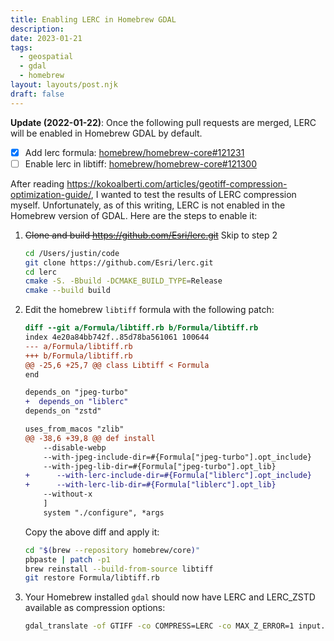 ```yaml
---
title: Enabling LERC in Homebrew GDAL
description: 
date: 2023-01-21
tags:
  - geospatial
  - gdal
  - homebrew
layout: layouts/post.njk
draft: false
---
```


**Update (2022-01-22)**: Once the following pull requests are merged, LERC will be enabled in Homebrew GDAL by default.

- [x] Add lerc formula: [homebrew/homebrew-core#121231](https://github.com/Homebrew/homebrew-core/pull/121231)
- [ ] Enable lerc in libtiff: [homebrew/homebrew-core#121300](https://github.com/Homebrew/homebrew-core/pull/121300)

After reading <https://kokoalberti.com/articles/geotiff-compression-optimization-guide/>, I wanted to test the results of LERC compression myself. Unfortunately, as of this writing, LERC is not enabled in the Homebrew version of GDAL. Here are the steps to enable it:

1. ~~Clone and build <https://github.com/Esri/lerc.git>~~ Skip to step 2

    ```bash
    cd /Users/justin/code
    git clone https://github.com/Esri/lerc.git
    cd lerc
    cmake -S. -Bbuild -DCMAKE_BUILD_TYPE=Release
    cmake --build build
    ```

2. Edit the homebrew `libtiff` formula with the following patch:

    ```diff
    diff --git a/Formula/libtiff.rb b/Formula/libtiff.rb
    index 4e20a84bb742f..85d78ba561061 100644
    --- a/Formula/libtiff.rb
    +++ b/Formula/libtiff.rb
    @@ -25,6 +25,7 @@ class Libtiff < Formula
    end
    
    depends_on "jpeg-turbo"
    +  depends_on "liblerc"
    depends_on "zstd"
    
    uses_from_macos "zlib"
    @@ -38,6 +39,8 @@ def install
        --disable-webp
        --with-jpeg-include-dir=#{Formula["jpeg-turbo"].opt_include}
        --with-jpeg-lib-dir=#{Formula["jpeg-turbo"].opt_lib}
    +      --with-lerc-include-dir=#{Formula["liblerc"].opt_include}
    +      --with-lerc-lib-dir=#{Formula["liblerc"].opt_lib}
        --without-x
        ]
        system "./configure", *args
    ```

    Copy the above diff and apply it:

    ```bash
    cd "$(brew --repository homebrew/core)"
    pbpaste | patch -p1
    brew reinstall --build-from-source libtiff
    git restore Formula/libtiff.rb
    ```

3. Your Homebrew installed `gdal` should now have LERC and LERC_ZSTD available as compression options:

    ```bash
    gdal_translate -of GTIFF -co COMPRESS=LERC -co MAX_Z_ERROR=1 input.tif output.tif
    ```

